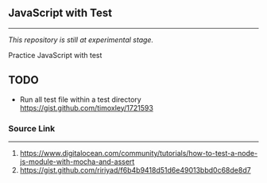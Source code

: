 ## JavaScript with Test
---

_This repository is still at experimental stage._

Practice JavaScript with test

## TODO


- Run all test file within a test directory
https://gist.github.com/timoxley/1721593

### Source Link
---
1. https://www.digitalocean.com/community/tutorials/how-to-test-a-node-js-module-with-mocha-and-assert
2. https://gist.github.com/ririyad/f6b4b9418d51d6e49013bbd0c68de8d7
